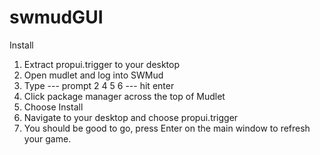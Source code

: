 # swmudGUI

Install

1. Extract propui.trigger to your desktop
2. Open mudlet and log into SWMud
3. Type ---  prompt 2 4 5 6 --- hit enter
4. Click package manager across the top of Mudlet
5. Choose Install
6. Navigate to your desktop and choose propui.trigger
7. You should be good to go, press Enter on the main window to refresh your game.
